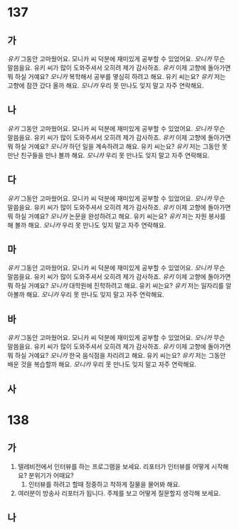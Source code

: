 # 137
## 가
*유키* 그동안 고마웠어요. 모니카 씨 덕분에 재미있게 공부할 수 있었어요.
*모니카* 무슨 말씀을요. 유키 씨가 많이 도와주셔서 오히려 제가 감사하죠.
*유키* 이제 고향에 돌아가면 뭐 하실 거예요?
*모니카* 복학해서 공부를 옇심히 하려고 해요. 유키 씨는요?
*유키* 저는 고향에 잠깐 갔다 올까 해요.
*모니카* 우리 못 만나도 잊지 말고 자주 연락해요.
## 나
*유키* 그동안 고마웠어요. 모니카 씨 덕분에 재미있게 공부할 수 있었어요.
*모니카* 무슨 말씀을요. 유키 씨가 많이 도와주셔서 오히려 제가 감사하죠.
*유키* 이제 고향에 돌아가면 뭐 하실 거예요?
*모니카* 하던 일을 계속하려고 해요. 유키 씨는요?
*유키* 저는 그동안 못 만난 친구들을 만나 볼까 해요.
*모니카* 우리 못 만나도 잊지 말고 자주 연락해요.
## 다
*유키* 그동안 고마웠어요. 모니카 씨 덕분에 재미있게 공부할 수 있었어요.
*모니카* 무슨 말씀을요. 유키 씨가 많이 도와주셔서 오히려 제가 감사하죠.
*유키* 이제 고향에 돌아가면 뭐 하실 거예요?
*모니카* 논문을 완성하려고 해요. 유키 씨는요?
*유키* 저는 자원 봉사를 해 볼까 해요.
*모니카* 우리 못 만나도 잊지 말고 자주 연락해요.
## 마
*유키* 그동안 고마웠어요. 모니카 씨 덕분에 재미있게 공부할 수 있었어요.
*모니카* 무슨 말씀을요. 유키 씨가 많이 도와주셔서 오히려 제가 감사하죠.
*유키* 이제 고향에 돌아가면 뭐 하실 거예요?
*모니카* 대학원에 진학하려고 해요. 유키 씨는요?
*유키* 저는 일자리를 알아볼까 해요.
*모니카* 우리 못 만나도 잊지 말고 자주 연락해요.
## 바
*유키* 그동안 고마웠어요. 모니카 씨 덕분에 재미있게 공부할 수 있었어요.
*모니카* 무슨 말씀을요. 유키 씨가 많이 도와주셔서 오히려 제가 감사하죠.
*유키* 이제 고향에 돌아가면 뭐 하실 거예요?
*모니카* 한국 음식점을 차리려고 해요. 유키 씨는요?
*유키* 저는 그동안 배운 것을 복습할까 해요.
*모니카* 우리 못 만나도 잊지 말고 자주 연락해요.
## 사

# 138
## 가
1. 텔레비전에서 인터뷰를 하는 프로그램을 보세요. 리포터가 인터뷰를 어떻게 시작해요? 분위기가 어때요?
	1. 인터뷰를 하려고 할때 정중하고 착하게 질물을 물어봐 해요.
2. 여러분이 방송사 리포터가 됩니다. 주제를 보고 어떻게 질문할지 생각해 보세요.
## 나
